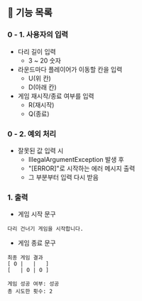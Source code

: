 ## 📃 기능 목록

### 0 - 1. 사용자의 입력 
* 다리 길이 입력
  * 3 ~ 20 숫자
* 라운드마다 플레이어가 이동할 칸을 입력
  * U(위 칸)
  * D(아래 칸)
* 게임 재시작/종료 여부를 입력
  * R(재시작)
  * Q(종료)

### 0 - 2. 예외 처리
* 잘못된 값 입력 시
  * IllegalArgumentException 발생 후 
  * "[ERROR]"로 시작하는 에러 메시지 출력
  * 그 부분부터 입력 다시 받음

### 1. 출력
* 게임 시작 문구
```
다리 건너기 게임을 시작합니다.
```
* 게임 종료 문구
```
최종 게임 결과
[ O |   |   ]
[   | O | O ]

게임 성공 여부: 성공
총 시도한 횟수: 2
```

